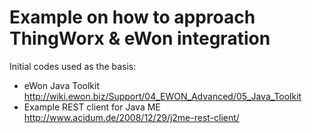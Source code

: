 # Example on how to approach ThingWorx & eWon integration

Initial codes used as the basis:

* eWon Java Toolkit http://wiki.ewon.biz/Support/04_EWON_Advanced/05_Java_Toolkit
* Example REST client for Java ME http://www.acidum.de/2008/12/29/j2me-rest-client/

